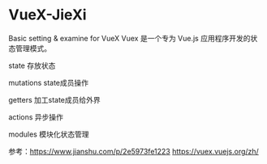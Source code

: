 # VueX-JieXi
Basic setting &amp; examine for VueX
Vuex 是一个专为 Vue.js 应用程序开发的状态管理模式。

state 存放状态

mutations state成员操作

getters 加工state成员给外界

actions 异步操作

modules 模块化状态管理


参考：https://www.jianshu.com/p/2e5973fe1223                                     https://vuex.vuejs.org/zh/
